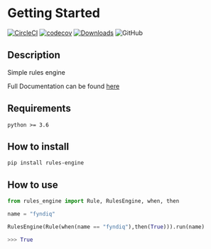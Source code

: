 # Getting Started

[![CircleCI](https://circleci.com/gh/fyndiq/rules-engine.svg?style=shield)](https://circleci.com/gh/fyndiq/rules-engine) [![codecov](https://codecov.io/gh/fyndiq/rules-engine/branch/master/graph/badge.svg)](https://codecov.io/gh/fyndiq/rules-engine) [![Downloads](https://pepy.tech/badge/rules-engine)](https://pepy.tech/project/rules-engine) ![GitHub](https://img.shields.io/github/license/fyndiq/rules-engine)

## Description

Simple rules engine

Full Documentation can be found [here](https://fyndiq.github.io/rules-engine/)

## Requirements

    python >= 3.6

## How to install

    pip install rules-engine

## How to use

```python
from rules_engine import Rule, RulesEngine, when, then

name = "fyndiq"

RulesEngine(Rule(when(name == "fyndiq"),then(True))).run(name)

>>> True

```
